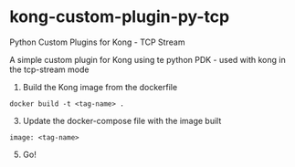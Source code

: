 # kong-custom-plugin-py-tcp
Python Custom Plugins for Kong - TCP Stream

A simple custom plugin for Kong using te python PDK - used with kong in the tcp-stream mode

1. Build the Kong image from the dockerfile

```code
docker build -t <tag-name> .
```

3. Update the docker-compose file with the image built

```code
image: <tag-name>
```

5. Go!
